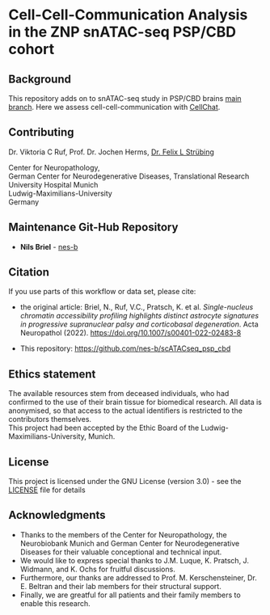 # Cell-Cell-Communication Analysis in the ZNP snATAC-seq PSP/CBD cohort


## Background

This repository adds on to snATAC-seq study in PSP/CBD brains [main branch](https://github.com/nes-b/snATAC-seq_psp_cbd).
Here we assess cell-cell-communication with [CellChat](https://github.com/sqjin/CellChat).


## Contributing

Dr. Viktoria C Ruf, Prof. Dr. Jochen Herms, [Dr. Felix L Strübing](https://github.com/fstrueb)

Center for Neuropathology, \
German Center for Neurodegenerative Diseases, Translational Research \
University Hospital Munich \
Ludwig-Maximilians-University \
Germany


## Maintenance Git-Hub Repository

* **Nils Briel** - [nes-b](https://github.com/nes-b)


## Citation

If you use parts of this workflow or data set, please cite:
- the original article: Briel, N., Ruf, V.C., Pratsch, K. et al. *Single-nucleus chromatin accessibility profiling highlights distinct astrocyte signatures in progressive supranuclear palsy and corticobasal degeneration*. Acta Neuropathol (2022). https://doi.org/10.1007/s00401-022-02483-8

- This repository: https://github.com/nes-b/scATACseq_psp_cbd 


## Ethics statement

The available resources stem from deceased individuals, who had confirmed to the use of their brain tissue for biomedical research.
All data is anonymised, so that access to the actual identifiers is restricted to the contributors themselves. \
This project had been accepted by the Ethic Board of the Ludwig-Maximilians-University, Munich.


## License

This project is licensed under the GNU License (version 3.0) - see the [LICENSE](LICENSE) file for details


## Acknowledgments

* Thanks to the members of the Center for Neuropathology, the Neurobiobank Munich and German Center for Neurodegenerative Diseases for their valuable conceptional and technical input.
* We would like to express special thanks to J.M. Luque, K. Pratsch, J. Widmann, and K. Ochs for fruitful discussions. 
* Furthermore, our thanks are addressed to Prof. M. Kerschensteiner, Dr. E. Beltran and their lab members for their structural support.
* Finally, we are greatful for all patients and their family members to enable this research.
